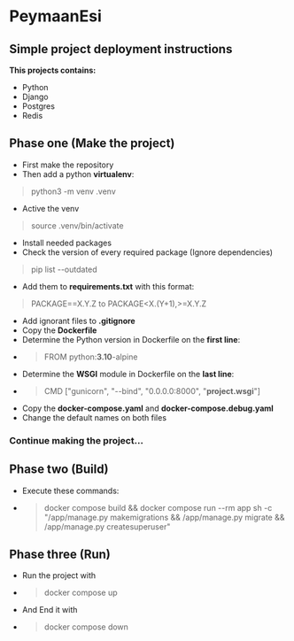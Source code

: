 # PeymaanEsi
## Simple project deployment instructions
**This projects contains:** 
* Python
* Django
* Postgres
* Redis
## Phase one (Make the project)
* First make the repository
* Then add a python **virtualenv**:
> python3 -m venv .venv
* Active the venv
> source .venv/bin/activate
* Install needed packages
* Check the version of every required package (Ignore dependencies)
> pip list --outdated
* Add them to **requirements.txt** with this format:
> PACKAGE==X.Y.Z		to		PACKAGE<X.(Y+1),>=X.Y.Z
* Add ignorant files to **.gitignore**
* Copy the **Dockerfile**
* Determine the Python version in Dockerfile on the **first line**:
* > FROM python:**3.10**-alpine
* Determine the **WSGI** module in Dockerfile on the **last line**:
* > CMD ["gunicorn", "--bind", "0.0.0.0:8000", "**project.wsgi**"]
* Copy the **docker-compose.yaml** and **docker-compose.debug.yaml**
* Change the default names on both files
### Continue making the project...
## Phase two (Build)
* Execute these commands:
* > docker compose build && docker compose run --rm app sh -c "/app/manage.py makemigrations && /app/manage.py migrate && /app/manage.py createsuperuser"
## Phase three (Run)
* Run the project with 
* > docker compose up
* And End it with
* > docker compose down